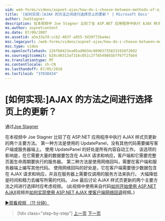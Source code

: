 ```yaml
---
uid: web-forms/videos/aspnet-ajax/how-do-i-choose-between-methods-of-ajax-page-updates
title: '[如何实现:]AJAX 的方法之间进行选择页上的更新？ | Microsoft Docs'
author: JoeStagner
description: 在本视频中 Joe Stagner 比较了在 ASP.NET 应用程序中执行 AJAX 样式页更新的两个主要方法。 第一种方法是使用 Upd...
ms.author: aspnetcontent
ms.date: 07/09/2007
ms.assetid: a5e33a7d-ccb2-483f-a955-3d39f72ba4ec
msc.legacyurl: /web-forms/videos/aspnet-ajax/how-do-i-choose-between-methods-of-ajax-page-updates
msc.type: video
ms.openlocfilehash: 226fb0423ea05ad9034c909037358331918f2892
ms.sourcegitcommit: b28cd0313af316c051c2ff8549865bff67f2fbb4
ms.translationtype: MT
ms.contentlocale: zh-CN
ms.lasthandoff: 07/05/2018
ms.locfileid: "37838434"
---
```

<a name="how-do-i-choose-between-methods-of-ajax-page-updates"></a>[如何实现:]AJAX 的方法之间进行选择页上的更新？
====================
通过[Joe Stagner](https://github.com/JoeStagner)

在本视频中 Joe Stagner 比较了在 ASP.NET 应用程序中执行 AJAX 样式页更新的两个主要方法。 第一种方法是使用的 UpdatePanel，没有其他代码需要编写客户端或服务器端上。 使用 UpdatePanel 的好处是所有内容自动工作。 该选项的影响是，在它需要大量的数据要包含在 AJAX 请求和响应，客户端和它需要完整页面生命周期要执行的服务器。 第二种方法是使用网络回叫，需要在客户端和服务器端上编写其他代码。 使用网络回叫的好处是，它在客户端需要很少数据包含在 AJAX 请求和响应，并且在服务器上需要仅调用的服务方法来执行。 大幅降低是时间和精力去编写所需的代码。 Joe 最后讨论 AJAX 样式页更新的两个主要方法之间进行选择时应考虑视频。 (此视频中使用来自代码[如何开始使用 ASP.NET AJAX](how-do-i-get-started-with-aspnet-ajax.md)视频并[如何实现使用 ASP.NET AJAX 使客户端网络回调](how-do-i-make-client-side-network-callbacks-with-aspnet-ajax.md)视频。)

[&#9654;观看视频 （11 分钟）](https://channel9.msdn.com/Blogs/ASP-NET-Site-Videos/how-do-i-choose-between-methods-of-ajax-page-updates)

> [!div class="step-by-step"]
> [上一页](how-do-i-update-multiple-regions-of-a-page-with-aspnet-ajax.md)
> [下一页](how-do-i-use-other-javascript-user-interface-libraries-with-aspnet-ajax.md)
